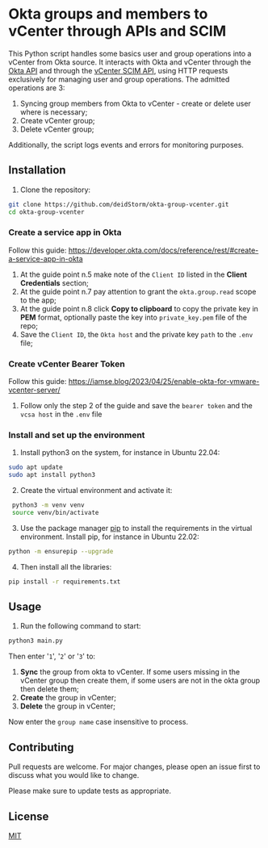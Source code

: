 # Okta groups and members to vCenter through APIs and SCIM

This Python script handles some basics user and group operations into a vCenter from Okta source. It interacts with Okta and vCenter through the [Okta API](https://developer.okta.com/docs/reference/core-okta-api/) and through the [vCenter SCIM API](https://developer.broadcom.com/xapis/vmware-identity-broker/latest/scim2/), using HTTP requests exclusively for managing user and group operations. The admitted operations are 3:
1. Syncing group members from Okta to vCenter - create or delete user where is necessary;
2. Create vCenter group;
3. Delete vCenter group;
   
Additionally, the script logs events and errors for monitoring purposes.


## Installation

1. Clone the repository:
```bash
git clone https://github.com/deidStorm/okta-group-vcenter.git
cd okta-group-vcenter
```

### Create a service app in Okta
Follow this guide: https://developer.okta.com/docs/reference/rest/#create-a-service-app-in-okta

1. At the guide point n.5 make note of the `Client ID` listed in the **Client Credentials** section;
2. At the guide point n.7 pay attention to grant the `okta.group.read` scope to the app;
3. At the guide point n.8 click **Copy to clipboard** to copy the private key in **PEM** format, optionally paste the key into `private_key.pem` file of the repo;
4. Save the `Client ID`, the `Okta host` and the private key `path` to the `.env` file;

### Create vCenter Bearer Token
Follow this guide: https://iamse.blog/2023/04/25/enable-okta-for-vmware-vcenter-server/

1. Follow only the step 2 of the guide and save the `bearer token` and the `vcsa host` in the `.env` file

### Install and set up the environment
1. Install python3 on the system, for instance in Ubuntu 22.04:
```bash
sudo apt update
sudo apt install python3
```

2. Create the virtual environment and activate it:
```bash
 python3 -m venv venv
 source venv/bin/activate
```

3. Use the package manager [pip](https://pip.pypa.io/en/stable/) to install the requirements in the virtual environment. Install pip, for instance in Ubuntu 22.02:
```bash
python -m ensurepip --upgrade
```

4. Then install all the libraries:
```bash
pip install -r requirements.txt
```

## Usage

1. Run the following command to start:
```python
python3 main.py
```
Then enter '`1`', '`2`' or '`3`' to:
1. **Sync** the group from okta to vCenter. If some users missing in the vCenter group then create them, if some users are not in the okta group then delete them;
2. **Create** the group in vCenter;
3. **Delete** the group in vCenter;
   
Now enter the `group name` case insensitive to process.


## Contributing

Pull requests are welcome. For major changes, please open an issue first
to discuss what you would like to change.

Please make sure to update tests as appropriate.

## License

[MIT](https://choosealicense.com/licenses/mit/)
